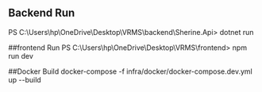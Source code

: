 ## Backend Run 
 PS C:\Users\hp\OneDrive\Desktop\VRMS\backend\Sherine.Api> dotnet run

##frontend Run 
 PS C:\Users\hp\OneDrive\Desktop\VRMS\frontend> npm run dev

##Docker Build 
   docker-compose -f infra/docker/docker-compose.dev.yml up --build 
